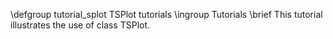 \defgroup tutorial_splot TSPlot tutorials
\ingroup Tutorials
\brief This tutorial illustrates the use of class TSPlot.
